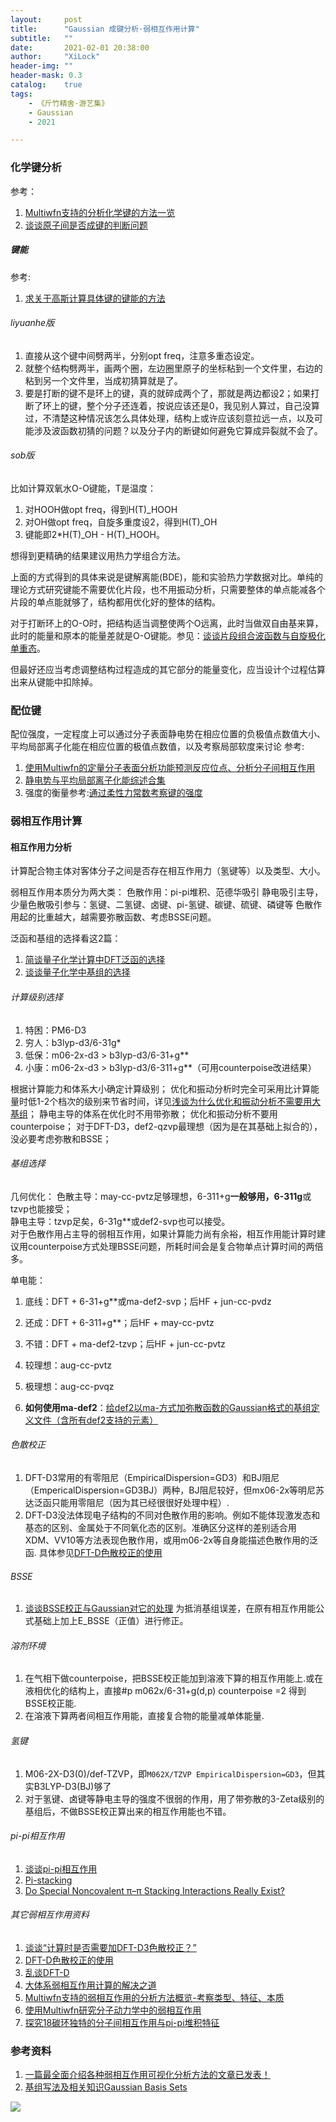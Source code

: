 ```yaml
---
layout:     post
title:      "Gaussian 成键分析·弱相互作用计算"
subtitle:   ""
date:       2021-02-01 20:38:00
author:     "XiLock"
header-img: ""
header-mask: 0.3
catalog:    true
tags:
    - 《斤竹精舍·游艺集》
    - Gaussian
    - 2021

---
```


### 化学键分析

参考：
1. [Multiwfn支持的分析化学键的方法一览](http://sobereva.com/471)
1. [谈谈原子间是否成键的判断问题](http://sobereva.com/414)

##### 键能
参考:
1. [求关于高斯计算具体键的键能的方法](http://bbs.keinsci.com/thread-2102-1-1.html)

###### liyuanhe版
1. 直接从这个键中间劈两半，分别opt freq，注意多重态设定。
1. 就整个结构劈两半，画两个圈，左边圈里原子的坐标粘到一个文件里，右边的粘到另一个文件里，当成初猜算就是了。
1. 要是打断的键不是环上的键，真的就碎成两个了，那就是两边都设2；如果打断了环上的键，整个分子还连着，按说应该还是0，我见别人算过，自己没算过，不清楚这种情况该怎么具体处理，结构上或许应该刻意拉远一点，以及可能涉及波函数初猜的问题？以及分子内的断键如何避免它算成异裂就不会了。

###### sob版

比如计算双氧水O-O键能，T是温度：

1. 对HOOH做opt freq，得到H(T)_HOOH
2. 对OH做opt freq，自旋多重度设2，得到H(T)_OH
3. 键能即2*H(T)_OH - H(T)_HOOH。

想得到更精确的结果建议用热力学组合方法。

上面的方式得到的具体来说是键解离能(BDE)，能和实验热力学数据对比。单纯的理论方式研究键能不需要优化片段，也不用振动分析，只需要整体的单点能减各个片段的单点能就够了，结构都用优化好的整体的结构。

对于打断环上的O-O时，把结构适当调整使两个O远离，此时当做双自由基来算，此时的能量和原本的能量差就是O-O键能。参见：[谈谈片段组合波函数与自旋极化单重态](http://sobereva.com/82)。

但最好还应当考虑调整结构过程造成的其它部分的能量变化，应当设计个过程估算出来从键能中扣除掉。

### 配位键

配位强度，一定程度上可以通过分子表面静电势在相应位置的负极值点数值大小、平均局部离子化能在相应位置的极值点数值，以及考察局部软度来讨论
参考: 
1. [使用Multiwfn的定量分子表面分析功能预测反应位点、分析分子间相互作用](http://sobereva.com/159)
1. [静电势与平均局部离子化能综述合集](http://bbs.keinsci.com/thread-219-1-1.html)
1. 强度的衡量参考:[通过柔性力常数考察键的强度](http://sobereva.com/364)


### 弱相互作用计算

#### 相互作用力分析
计算配合物主体对客体分子之间是否存在相互作用力（氢键等）以及类型、大小。

弱相互作用本质分为两大类：
色散作用：pi-pi堆积、范德华吸引
静电吸引主导，少量色散吸引参与：氢键、二氢键、卤键、pi-氢键、碳键、硫键、磷键等
色散作用起的比重越大，越需要弥散函数、考虑BSSE问题。


泛函和基组的选择看这2篇：
1. [简谈量子化学计算中DFT泛函的选择](http://sobereva.com/272)
1. [谈谈量子化学中基组的选择](http://sobereva.com/336)

###### 计算级别选择
1. 特困：PM6-D3 
1. 穷人：b3lyp-d3/6-31g*
1. 低保：m06-2x-d3 > b3lyp-d3/6-31+g**
1. 小康：m06-2x-d3 > b3lyp-d3/6-311+g**（可用counterpoise改进结果）

根据计算能力和体系大小确定计算级别；
优化和振动分析时完全可采用比计算能量时低1-2个档次的级别来节省时间，详见[浅谈为什么优化和振动分析不需要用大基组](http://sobereva.com/387)；
静电主导的体系在优化时不用带弥散；
优化和振动分析不要用counterpoise；
对于DFT-D3，def2-qzvp最理想（因为是在其基础上拟合的），没必要考虑弥散和BSSE；

###### 基组选择
几何优化：
色散主导：may-cc-pvtz足够理想，6-311+g**一般够用，6-311g**或tzvp也能接受；  
静电主导：tzvp足矣，6-31g**或def2-svp也可以接受。  
对于色散作用占主导的弱相互作用，如果计算能力尚有余裕，相互作用能计算时建议用counterpoise方式处理BSSE问题，所耗时间会是复合物单点计算时间的两倍多。

单电能：
1. 底线：DFT + 6-31+g**或ma-def2-svp；后HF + jun-cc-pvdz
1. 还成：DFT + 6-311+g**；后HF + may-cc-pvtz
1. 不错：DFT + ma-def2-tzvp；后HF + jun-cc-pvtz
1. 较理想：aug-cc-pvtz
1. 极理想：aug-cc-pvqz

1. **如何使用ma-def2**：[给def2以ma-方式加弥散函数的Gaussian格式的基组定义文件（含所有def2支持的元素）](http://sobereva.com/509)

###### 色散校正
1. DFT-D3常用的有零阻尼（EmpiricalDispersion=GD3）和BJ阻尼（EmpericalDispersion=GD3BJ）两种，BJ阻尼较好，但mx06-2x等明尼苏达泛函只能用零阻尼（因为其已经很很好处理中程）.
1. DFT-D3没法体现电子结构的不同对色散作用的影响。例如不能体现激发态和基态的区别、金属处于不同氧化态的区别。准确区分这样的差别适合用XDM、VV10等方法表现色散作用，或用m06-2x等自身能描述色散作用的泛函.
具体参见[DFT-D色散校正的使用](http://sobereva.com/210)

###### BSSE
1. [谈谈BSSE校正与Gaussian对它的处理](http://sobereva.com/46)
为抵消基组误差，在原有相互作用能公式基础上加上E_BSSE（正值）进行修正。

###### 溶剂环境
1. 在气相下做counterpoise，把BSSE校正能加到溶液下算的相互作用能上.或在液相优化的结构上，直接#p  m062x/6-31+g(d,p) counterpoise =2 得到BSSE校正能.
1. 在溶液下算两者间相互作用能，直接复合物的能量减单体能量.

###### 氢键
1. M06-2X-D3(0)/def-TZVP，即`M062X/TZVP EmpiricalDispersion=GD3`，但其实B3LYP-D3(BJ)够了
1. 对于氢键、卤键等静电主导的强度不很弱的作用，用了带弥散的3-Zeta级别的基组后，不做BSSE校正算出来的相互作用能也不错。


###### pi-pi相互作用
1. [谈谈pi-pi相互作用](http://sobereva.com/737)
1. [Pi-stacking](https://en.wikipedia.org/wiki/Pi-stacking#:~:text=Likewise%2C%20pi%2Dteeing%20interactions%20in,partially%20negatively%20charged%20carbon%20atoms.)
1. [Do Special Noncovalent π–π Stacking Interactions Really Exist?](https://onlinelibrary.wiley.com/doi/10.1002/anie.200705157)


###### 其它弱相互作用资料
1. [谈谈“计算时是否需要加DFT-D3色散校正？”](http://sobereva.com/413)  
1. [DFT-D色散校正的使用](http://sobereva.com/210)  
1. [乱谈DFT-D](http://sobereva.com/83)  
1. [大体系弱相互作用计算的解决之道](http://sobereva.com/214)  
1. [Multiwfn支持的弱相互作用的分析方法概览-考察类型、特征、本质](http://sobereva.com/252)  
1. [使用Multiwfn研究分子动力学中的弱相互作用](http://sobereva.com/186)
1. [探究18碳环独特的分子间相互作用与pi-pi堆积特征](http://sobereva.com/572)


### 参考资料
1. [一篇最全面介绍各种弱相互作用可视化分析方法的文章已发表！](http://bbs.keinsci.com/thread-37629-1-1.html)
1. [基组写法及相关知识Gaussian Basis Sets](https://gaussian.com/basissets/)

![](/img/wc-tail.GIF)
